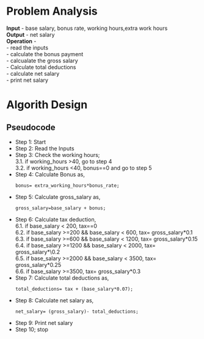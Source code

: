 # Problem Analysis
**Input** - base salary, bonus rate, working hours,extra work hours\
**Output** - net salary\
**Operation** - \
            - read the inputs\
            - calculate the bonus payment\
            - calcualate the gross salary\
            - Calculate total deductions\
            - calculate net salary\
            - print net salary
# Algorith Design
## Pseudocode
+ Step 1: Start
+ Step 2: Read the Inputs
+ Step 3: Check the working hours;\
      3.1. if working_hours >40, go to step 4\
      3.2. if working_hours <40, bonus==0 and go to step 5
+ Step 4: Calculate Bonus as,
     ```
     bonus= extra_working_hours*bonus_rate;
     ```
+ Step 5: Calculate gross_salary as,
  ```
  gross_salary=base_salary + bonus;
  ```
+ Step 6: Calculate tax deduction,\
     6.1. if base_salary < 200, tax==0\
     6.2. if base_salary >=200 && base_salary < 600,  tax= gross_salary\*0.1\
     6.3. if base_salary >=600 && base_salary < 1200,  tax= gross_salary\*0.15\
     6.4. if base_salary >=1200 && base_salary < 2000,  tax= gross_salary*\0.2\
     6.5. if base_salary >=2000 && base_salary < 3500,  tax= gross_salary\*0.25\
     6.6. if base_salary >=3500,  tax= gross_salary*0.3
+ Step 7: Calculate total deductions as,
  ```
  total_deductions= tax + (base_salary*0.07);
  ```
+ Step 8: Calculate net salary as,
  ```
  net_salary= (gross_salary)- total_deductions;
  ```
+ Step 9: Print net salary
+ Step 10; stop


  


  

